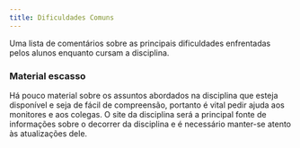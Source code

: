 ```yaml
---
title: Dificuldades Comuns
---
```


Uma lista de comentários sobre as principais dificuldades enfrentadas pelos alunos enquanto cursam a disciplina.

### Material escasso

Há pouco material sobre os assuntos abordados na disciplina que esteja disponível e seja de fácil de compreensão, portanto é vital pedir ajuda aos monitores e aos colegas. O site da disciplina será a principal fonte de informações sobre o decorrer da disciplina e é necessário manter-se atento às atualizações dele. 
